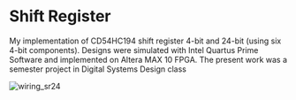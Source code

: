 # Shift Register
My implementation of CD54HC194 shift register 4-bit and 24-bit (using six 4-bit components). 
Designs were simulated with Intel Quartus Prime Software and implemented on Altera MAX 10 FPGA.
The present work was a semester project in Digital Systems Design class

![wiring_sr24](https://github.com/SpPap/Shift_Register/assets/52887728/1dc7388d-a379-4fbf-8a1c-f00e8c787edd)
